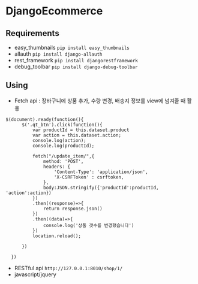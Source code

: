 # DjangoEcommerce

## Requirements
  + easy_thumbnails
  ```pip install easy_thumbnails```
  + allauth
  ```pip install django-allauth```
  + rest_framework
  ```pip install djangorestframework```
  + debug_toolbar
  ```pip install django-debug-toolbar```
  
  
## Using
  + Fetch api : 장바구니에 상품 추가, 수량 변경, 배송지 정보를 view에 넘겨줄 때 활용
  ``` 
  $(document).ready(function(){
        $('.qt_btn').click(function(){
            var productId = this.dataset.product
            var action = this.dataset.action;
            console.log(action);
            console.log(productId);

            fetch("/update_item/",{
                method: 'POST',
                headers: {
                    'Content-Type': 'application/json',
                    'X-CSRFToken' : csrftoken,
                },
                body:JSON.stringify({'productId':productId, 'action':action})
            })
            .then((response)=>{
                return response.json()
            })
            .then((data)=>{
                console.log('상품 갯수를 변경했습니다')
            })
            location.reload();

        })

    })
  ```
  + RESTful api ```http://127.0.0.1:8010/shop/1/```
  + javascript/jquery
